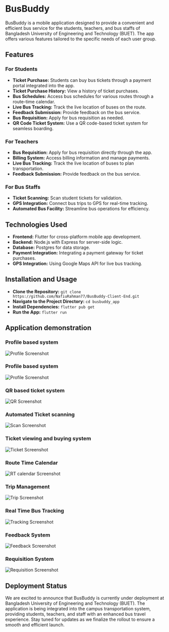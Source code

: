# BusBuddy

BusBuddy is a mobile application designed to provide a convenient and efficient bus service for the students, teachers, and bus staffs of Bangladesh University of Engineering and Technology (BUET). The app offers various features tailored to the specific needs of each user group.

## Features

### For Students
- **Ticket Purchase:** Students can buy bus tickets through a payment portal integrated into the app.
- **Ticket Purchase History:** View a history of ticket purchases.
- **Bus Schedules:** Access bus schedules for various routes through a route-time calendar.
- **Live Bus Tracking:** Track the live location of buses on the route.
- **Feedback Submission:** Provide feedback on the bus service.
- **Bus Requisition:** Apply for bus requisition as needed.
- **QR Code Ticket System:** Use a QR code-based ticket system for seamless boarding.

### For Teachers
- **Bus Requisition:** Apply for bus requisition directly through the app.
- **Billing System:** Access billing information and manage payments.
- **Live Bus Tracking:** Track the live location of buses to plan transportation.
- **Feedback Submission:** Provide feedback on the bus service.

### For Bus Staffs
- **Ticket Scanning:** Scan student tickets for validation.
- **GPS Integration:** Connect bus trips to GPS for real-time tracking.
- **Automated Bus Facility:** Streamline bus operations for efficiency.

## Technologies Used
- **Frontend:** Flutter for cross-platform mobile app development.
- **Backend:** Node.js with Express for server-side logic.
- **Database:** Postgres for data storage.
- **Payment Integration:** Integrating a payment gateway for ticket purchases.
- **GPS Integration:** Using Google Maps API for live bus tracking.

## Installation and Usage
- **Clone the Repository:** `git clone https://github.com/NafiuRahman77/BusBuddy-Client-End.git`
- **Navigate to the Project Directory:** `cd busbuddy_app`
- **Install Dependencies:** `flutter pub get`
- **Run the App:** `flutter run`

## Application demonstration
### Profile based system
![Profile Screenshot](src/1.jpg)

### Profile based system
![Profile Screenshot](src/1.jpg)

### QR based ticket system
![QR Screenshot](src/qr.jpg)

### Automated Ticket scanning
![Scan Screenshot](src/scan.jpg)

### Ticket viewing and buying system
![Ticket Screenshot](src/ticket.jpg)

### Route Time Calendar
![RT calendar Screenshot](src/routetimecalendar.jpg)

### Trip Management
![Trip Screenshot](src/starttrip.jpg)

### Real Time Bus Tracking
![Tracking Screenshot](src/tracking.jpg)

### Feedback System
![Feedback Screenshot](src/feedback.jpg)

### Requisition System
![Requisition Screenshot](src/requisition.jpg)

## Deployment Status
We are excited to announce that BusBuddy is currently under deployment at Bangladesh University of Engineering and Technology (BUET). The application is being integrated into the campus transportation system, providing students, teachers, and staff with an enhanced bus travel experience.
Stay tuned for updates as we finalize the rollout to ensure a smooth and efficient launch.

